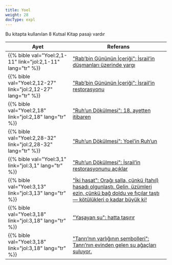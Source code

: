 ```yaml
---
title: Yoel
weight: 28
docType: expl
---
```


Bu kitapta kullanılan 8 Kutsal Kitap pasajı vardır

| Ayet | Referans |
|-------|-----------|
| {{% bible val="Yoel:2,1-11" link="jol:2,1-11" lang="tr" %}} | ["Rab’bin Gününün İçeriği": İsrail’in düşmanları üzerinde yargı](/expl/../expl/background/israel/the-day-of-the-lord#e5f1) |
| {{% bible val="Yoel:2,12-27" link="jol:2,12-27" lang="tr" %}} | ["Rab’bin Gününün İçeriği": İsrail’in restorasyonu](/expl/../expl/background/israel/the-day-of-the-lord#e5f1) |
| {{% bible val="Yoel:2,18" link="jol:2,18" lang="tr" %}} | ["Ruh’un Dökülmesi": 18. ayetten itibaren](/expl/../expl/background/israel/the-church-is-part-of-israel#7a85) |
| {{% bible val="Yoel:2,28-32" link="jol:2,28-32" lang="tr" %}} | ["Ruh’un Dökülmesi": Yoel’in Ruh’un](/expl/../expl/background/israel/the-church-is-part-of-israel#7a85) |
| {{% bible val="Yoel:3,1" link="jol:3,1" lang="tr" %}} | ["Ruh’un Dökülmesi": İsrail’in restorasyonunu açıklar](/expl/../expl/background/israel/the-church-is-part-of-israel#7a85) |
| {{% bible val="Yoel:3,13" link="jol:3,13" lang="tr" %}} | ["İki hasat": Orağı salla, çünkü (tahıl) hasadı olgunlaştı. Gelin, üzümleri ezin, çünkü bağ doldu ve fıçılar taştı — kötülükleri o kadar büyük ki!](/expl/../expl/content/harvest/gods-army-and-the-seven-angels#c8c5) |
| {{% bible val="Yoel:3,18" link="jol:3,18" lang="tr" %}} | ["Yaşayan su": hatta taşırır](/expl/../expl/content/paradise/the-new-jerusalem#34a7) |
| {{% bible val="Yoel:3,18" link="jol:3,18" lang="tr" %}} | ["Tanrı’nın varlığının sembolleri": Tanrı’nın evinden gelen su ağaçları suluyor.](/expl/../expl/content/paradise/the-new-jerusalem#4997) |
